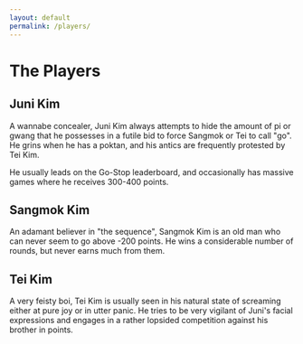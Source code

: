 ```yaml
---
layout: default
permalink: /players/
---
```


# The Players

## Juni Kim

A wannabe concealer, Juni Kim always attempts to hide the amount of pi or gwang
that he possesses in a futile bid to force Sangmok or Tei to call "go". He grins
when he has a poktan, and his antics are frequently protested by Tei Kim.

He usually leads on the Go-Stop leaderboard, and occasionally has massive games
where he receives 300-400 points.

## Sangmok Kim

An adamant believer in "the sequence", Sangmok Kim is an old man who can never
seem to go above -200 points. He wins a considerable number of rounds, but never
earns much from them.

## Tei Kim

A very feisty boi, Tei Kim is usually seen in his natural state of screaming
either at pure joy or in utter panic. He tries to be very vigilant of Juni's
facial expressions and engages in a rather lopsided competition against his
brother in points.
